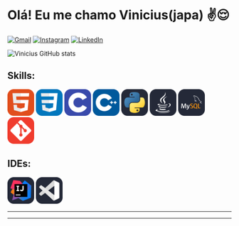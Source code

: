 # Olá! Eu me chamo Vinicius(japa) ✌️😌

[![Gmail](https://img.shields.io/badge/Gmail-D14836?style=for-the-badge&logo=gmail&logoColor=white)](mailto:yudiozawa123@gmail.com)
[![Instagram](https://img.shields.io/badge/Instagram-E4405F?style=for-the-badge&logo=instagram&logoColor=white)](https://www.instagram.com/)
[![LinkedIn](https://img.shields.io/badge/LinkedIn-0077B5?style=for-the-badge&logo=linkedin&logoColor=white)](https://www.linkedin.com/)

![Vinicius GitHub stats](https://github-readme-stats.vercel.app/api?username=viniciusozawa&show_icons=true&theme=merko)

## Skills:
<p>
  <img src="https://raw.githubusercontent.com/tandpfun/skill-icons/main/icons/HTML.svg" height="60">
  <img src="https://raw.githubusercontent.com/tandpfun/skill-icons/main/icons/CSS.svg" height="60">
  <img src="https://github.com/tandpfun/skill-icons/raw/main/icons/C.svg" height="60">
  <img src="https://github.com/tandpfun/skill-icons/raw/main/icons/CPP.svg" height="60">
  <img src="https://github.com/tandpfun/skill-icons/raw/main/icons/Python-Dark.svg" height="60">
  <img src="https://github.com/tandpfun/skill-icons/raw/main/icons/Java-Dark.svg" height="60">
  <img src="https://github.com/tandpfun/skill-icons/raw/main/icons/MySQL-Dark.svg" height="60">
  <img src="https://github.com/tandpfun/skill-icons/raw/main/icons/Git.svg" height="60">
</p>

## IDEs:
<p>
  <img src="https://github.com/tandpfun/skill-icons/raw/main/icons/Idea-Dark.svg" height="60">
  <img src="https://github.com/tandpfun/skill-icons/raw/main/icons/VSCode-Dark.svg" height="60">
</p>

---

---
